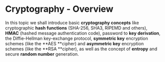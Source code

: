 # Cryptography - Overview

In this topic we shall introduce basic **cryptography concepts** like cryptographic **hash functions** \(SHA-256, SHA3, RIPEMD and others\), **HMAC** \(hashed message authentication code\), password to **key derivation**, the Diffie-Hellman key-exchange protocol, **symmetric key** encryption schemes \(like the **AES **cipher\) and **asymmetric key** encryption schemes \(like the **RSA **cipher\), as well as the concept of **entropy** and secure **random number** generation.

